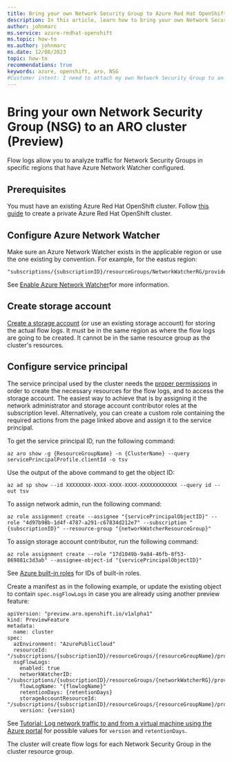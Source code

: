 ```yaml
---
title: Bring your own Network Security Group to Azure Red Hat OpenShift
description: In this article, learn how to bring your own Network Security Group (NSG) to an Azure Red Hat OpenShift cluster.
author: johnmarc
ms.service: azure-redhat-openshift
ms.topic: how-to
ms.author: johnmarc
ms.date: 12/08/2023
topic: how-to
recommendations: true
keywords: azure, openshift, aro, NSG
#Customer intent: I need to attach my own Network Security Group to an ARO cluster before beginning cluster installation.
---
```


# Bring your own Network Security Group (NSG) to an ARO cluster (Preview)

Flow logs allow you to analyze traffic for Network Security Groups in specific regions that have Azure Network Watcher configured.

## Prerequisites

You must have an existing Azure Red Hat OpenShift cluster. Follow [this guide](tutorial-create-cluster.md) to create a private Azure Red Hat OpenShift cluster.

## Configure Azure Network Watcher

Make sure an Azure Network Watcher exists in the applicable region or use the one existing by convention. For example, for the eastus region:
```
"subscriptions/{subscriptionID}/resourceGroups/NetworkWatcherRG/providers/Microsoft.Network/networkWatchers/NetworkWatcher_eastus"
```
See [Enable Azure Network Watcher](../network-watcher/enable-network-watcher-flow-log-settings.md)for more information.

## Create storage account

[Create a storage account](../storage/common/storage-account-create.md) (or use an existing storage account) for storing the actual flow logs. It must be in the same region as where the flow logs are going to be created. It cannot be in the same resource group as the cluster's resources.

## Configure service principal

The service principal used by the cluster needs the [proper permissions](../network-watcher/required-rbac-permissions.md) in order to create the necessary resources for the flow logs, and to access the storage account. The easiest way to achieve that is by assigning it the network administrator and storage account contributor roles at the subscription level. Alternatively, you can create a custom role containing the required actions from the page linked above and assign it to the service principal.

To get the service principal ID, run the following command:
```
az aro show -g {ResourceGroupName} -n {ClusterName} --query servicePrincipalProfile.clientId -o tsv 
```
Use the output of the above command to get the object ID:
```
az ad sp show --id XXXXXXXX-XXXX-XXXX-XXXX-XXXXXXXXXXXX --query id --out tsv
```
To assign network admin, run the following command:
```
az role assignment create --assignee "{servicePrincipalObjectID}" --role "4d97b98b-1d4f-4787-a291-c67834d212e7" --subscription "{subscriptionID}" --resource-group "{networkWatcherResourceGroup}"
```
To assign storage account contributor, run the following command:
```
az role assignment create --role "17d1049b-9a84-46fb-8f53-869881c3d3ab" --assignee-object-id "{servicePrincipalObjectID}"
```
See [Azure built-in roles](../role-based-access-control/built-in-roles.md) for IDs of built-in roles.

Create a manifest as in the following example, or update the existing object to contain `spec.nsgFlowLogs` in case you are already using another preview feature:
```
apiVersion: "preview.aro.openshift.io/v1alpha1"
kind: PreviewFeature
metadata:
  name: cluster
spec:
  azEnvironment: "AzurePublicCloud"
  resourceId: "/subscriptions/{subscriptionID}/resourceGroups/{resourceGroupName}/providers/Microsoft.RedHatOpenShift/openShiftClusters/{clusterID}"
  nsgFlowLogs:
    enabled: true
    networkWatcherID: "/subscriptions/{subscriptionID}/resourceGroups/{networkWatcherRG}/providers/Microsoft.Network/networkWatchers/{networkWatcherName}"
    flowLogName: "{flowlogName}"
    retentionDays: {retentionDays}
    storageAccountResourceId: "/subscriptions/{subscriptionID}/resourceGroups/{resourceGroupName}/providers/Microsoft.Storage/storageAccounts/{storageAccountName}"
    version: {version}  
```
See [Tutorial: Log network traffic to and from a virtual machine using the Azure portal](../network-watcher/network-watcher-nsg-flow-logging-portal.md) for possible values for `version` and `retentionDays`.
    
The cluster will create flow logs for each Network Security Group in the cluster resource group.
